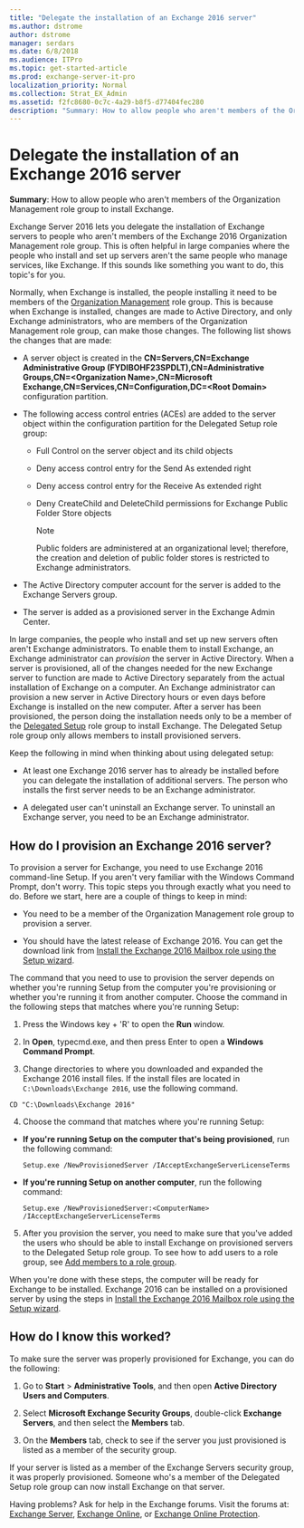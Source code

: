 ```yaml
---
title: "Delegate the installation of an Exchange 2016 server"
ms.author: dstrome
author: dstrome
manager: serdars
ms.date: 6/8/2018
ms.audience: ITPro
ms.topic: get-started-article
ms.prod: exchange-server-it-pro
localization_priority: Normal
ms.collection: Strat_EX_Admin
ms.assetid: f2fc8680-0c7c-4a29-b8f5-d77404fec280
description: "Summary: How to allow people who aren't members of the Organization Management role group to install Exchange."
---
```


# Delegate the installation of an Exchange 2016 server

 **Summary**: How to allow people who aren't members of the Organization Management role group to install Exchange.
  
Exchange Server 2016 lets you delegate the installation of Exchange servers to people who aren't members of the Exchange 2016 Organization Management role group. This is often helpful in large companies where the people who install and set up servers aren't the same people who manage services, like Exchange. If this sounds like something you want to do, this topic's for you.
  
Normally, when Exchange is installed, the people installing it need to be members of the [Organization Management](http://technet.microsoft.com/library/0bfd21c1-86ac-4369-86b7-aeba386741c8.aspx) role group. This is because when Exchange is installed, changes are made to Active Directory, and only Exchange administrators, who are members of the Organization Management role group, can make those changes. The following list shows the changes that are made: 
  
- A server object is created in the **CN=Servers,CN=Exchange Administrative Group (FYDIBOHF23SPDLT),CN=Administrative Groups,CN=\<Organization Name\>,CN=Microsoft Exchange,CN=Services,CN=Configuration,DC=\<Root Domain\>** configuration partition.
    
- The following access control entries (ACEs) are added to the server object within the configuration partition for the Delegated Setup role group:
    
  - Full Control on the server object and its child objects
    
  - Deny access control entry for the Send As extended right
    
  - Deny access control entry for the Receive As extended right
    
  - Deny CreateChild and DeleteChild permissions for Exchange Public Folder Store objects
    
    > [!NOTE]
    > Public folders are administered at an organizational level; therefore, the creation and deletion of public folder stores is restricted to Exchange administrators.
  
- The Active Directory computer account for the server is added to the Exchange Servers group.
    
- The server is added as a provisioned server in the Exchange Admin Center.
    
In large companies, the people who install and set up new servers often aren't Exchange administrators. To enable them to install Exchange, an Exchange administrator can *provision* the server in Active Directory. When a server is provisioned, all of the changes needed for the new Exchange server to function are made to Active Directory separately from the actual installation of Exchange on a computer. An Exchange administrator can provision a new server in Active Directory hours or even days before Exchange is installed on the new computer. After a server has been provisioned, the person doing the installation needs only to be a member of the [Delegated Setup](http://technet.microsoft.com/library/49362059-e53f-4135-ad2b-9edfbfff9a1e.aspx) role group to install Exchange. The Delegated Setup role group only allows members to install provisioned servers.
  
Keep the following in mind when thinking about using delegated setup:
  
- At least one Exchange 2016 server has to already be installed before you can delegate the installation of additional servers. The person who installs the first server needs to be an Exchange administrator.
    
- A delegated user can't uninstall an Exchange server. To uninstall an Exchange server, you need to be an Exchange administrator.
    
## How do I provision an Exchange 2016 server?

To provision a server for Exchange, you need to use Exchange 2016 command-line Setup. If you aren't very familiar with the Windows Command Prompt, don't worry. This topic steps you through exactly what you need to do. Before we start, here are a couple of things to keep in mind:
  
- You need to be a member of the Organization Management role group to provision a server.
    
- You should have the latest release of Exchange 2016. You can get the download link from [Install the Exchange 2016 Mailbox role using the Setup wizard](install-mailbox-role.md).
    
The command that you need to use to provision the server depends on whether you're running Setup from the computer you're provisioning or whether you're running it from another computer. Choose the command in the following steps that matches where you're running Setup:
  
1. Press the Windows key + 'R' to open the **Run** window.
    
2. In **Open**, typecmd.exe, and then press Enter to open a **Windows Command Prompt**.
    
3. Change directories to where you downloaded and expanded the Exchange 2016 install files. If the install files are located in  `C:\Downloads\Exchange 2016`, use the following command.
    
  ```
  CD "C:\Downloads\Exchange 2016"
  ```

4. Choose the command that matches where you're running Setup:
    
  - **If you're running Setup on the computer that's being provisioned**, run the following command:
    
    ```
    Setup.exe /NewProvisionedServer /IAcceptExchangeServerLicenseTerms
    ```

  - **If you're running Setup on another computer**, run the following command:
    
    ```
    Setup.exe /NewProvisionedServer:<ComputerName> /IAcceptExchangeServerLicenseTerms
    ```

5. After you provision the server, you need to make sure that you've added the users who should be able to install Exchange on provisioned servers to the Delegated Setup role group. To see how to add users to a role group, see [Add members to a role group](../../permissions/role-group-members.md#add).
    
When you're done with these steps, the computer will be ready for Exchange to be installed. Exchange 2016 can be installed on a provisioned server by using the steps in [Install the Exchange 2016 Mailbox role using the Setup wizard](install-mailbox-role.md).
  
## How do I know this worked?

To make sure the server was properly provisioned for Exchange, you can do the following:
  
1. Go to **Start** \> **Administrative Tools**, and then open **Active Directory Users and Computers**.
    
2. Select **Microsoft Exchange Security Groups**, double-click **Exchange Servers**, and then select the **Members** tab.
    
3. On the **Members** tab, check to see if the server you just provisioned is listed as a member of the security group.
    
If your server is listed as a member of the Exchange Servers security group, it was properly provisioned. Someone who's a member of the Delegated Setup role group can now install Exchange on that server.
  
Having problems? Ask for help in the Exchange forums. Visit the forums at: [Exchange Server](https://go.microsoft.com/fwlink/p/?linkId=60612), [Exchange Online](https://go.microsoft.com/fwlink/p/?linkId=267542), or [Exchange Online Protection](https://go.microsoft.com/fwlink/p/?linkId=285351).
